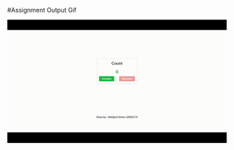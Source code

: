 #Assignment Output Gif

![](https://github.com/abhijeet141/Counter-Application-Assignment/blob/main/src/Assignment3.gif)
